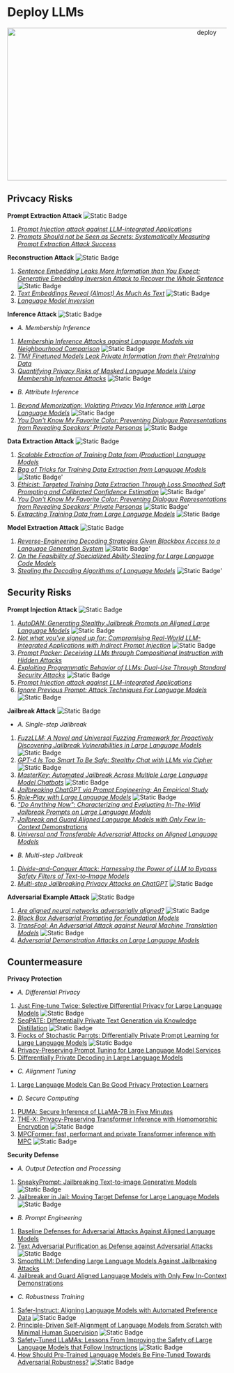 # Deploy LLMs
<p align="center">
    <img src="../img/deploy_map.png" alt="deploy" width="900" height="350">
</p>

## Privcacy Risks
**Prompt Extraction Attack** ![Static Badge](https://img.shields.io/badge/Unique-red)
1. *[Prompt Injection attack against LLM-integrated Applications](https://arxiv.org/abs/2306.05499)*
2. *[Prompts Should not be Seen as Secrets: Systematically Measuring Prompt Extraction Attack Success](https://export.arxiv.org/abs/2307.06865v1)*

**Reconstruction Attack** ![Static Badge](https://img.shields.io/badge/Common-red)
1. *[Sentence Embedding Leaks More Information than You Expect: Generative Embedding Inversion Attack to Recover the Whole Sentence](https://arxiv.org/abs/2305.03010)* ![Static Badge](https://img.shields.io/badge/ACL'23-blue)
2. *[Text Embeddings Reveal (Almost) As Much As Text](https://aclanthology.org/2023.emnlp-main.765/)* ![Static Badge](https://img.shields.io/badge/EMNLP'23-blue)
3. *[Language Model Inversion](https://arxiv.org/abs/2311.13647)*

**Inference Attack** ![Static Badge](https://img.shields.io/badge/Common-red)
* *A. Membership Inference*
1. *[Membership Inference Attacks against Language Models via Neighbourhood Comparison](https://arxiv.org/abs/2305.18462)* ![Static Badge](https://img.shields.io/badge/ACL'23-blue)
2. *[TMI! Finetuned Models Leak Private Information from their Pretraining Data](https://arxiv.org/abs/2306.01181)*
3. *[Quantifying Privacy Risks of Masked Language Models Using Membership Inference Attacks](https://arxiv.org/abs/2203.03929)* ![Static Badge](https://img.shields.io/badge/EMNLP'22-blue)
* *B. Attribute Inference*
1. *[Beyond Memorization: Violating Privacy Via Inference with Large Language Models](https://arxiv.org/abs/2310.07298)* ![Static Badge](https://img.shields.io/badge/ICLR'23-blue)
2. *[You Don't Know My Favorite Color: Preventing Dialogue Representations from Revealing Speakers' Private Personas](https://arxiv.org/abs/2205.10228)* ![Static Badge](https://img.shields.io/badge/NAACL'22-blue)

**Data Extraction Attack** ![Static Badge](https://img.shields.io/badge/Common-red)
1. *[Scalable Extraction of Training Data from (Production) Language Models](https://arxiv.org/abs/2311.17035)*
2. *[Bag of Tricks for Training Data Extraction from Language Models](https://arxiv.org/abs/2302.04460)* ![Static Badge](https://img.shields.io/badge/ICML'23-blue)'
3. *[Ethicist: Targeted Training Data Extraction Through Loss Smoothed Soft Prompting and Calibrated Confidence Estimation](https://arxiv.org/abs/2307.04401)* ![Static Badge](https://img.shields.io/badge/ACL'23-blue)'
4. *[You Don't Know My Favorite Color: Preventing Dialogue Representations from Revealing Speakers' Private Personas](https://arxiv.org/abs/2205.10228)* ![Static Badge](https://img.shields.io/badge/NAACL'22-blue)'
5. *[Extracting Training Data from Large Language Models](https://arxiv.org/abs/2012.07805)* ![Static Badge](https://img.shields.io/badge/Usenix_Security'21-blue)

**Model Extraction Attack** ![Static Badge](https://img.shields.io/badge/Common-red)
1. *[Reverse-Engineering Decoding Strategies Given Blackbox Access to a Language Generation System](https://aclanthology.org/2023.inlg-main.28/)* ![Static Badge](https://img.shields.io/badge/INLG'23-blue)'
2. *[On the Feasibility of Specialized Ability Stealing for Large Language Code Models](https://export.arxiv.org/abs/2303.03012v1)*
3. *[Stealing the Decoding Algorithms of Language Models](https://arxiv.org/abs/2303.04729)* ![Static Badge](https://img.shields.io/badge/CCS'23-blue)'

## Security Risks
**Prompt Injection Attack** ![Static Badge](https://img.shields.io/badge/Unique-red)
1. *[AutoDAN: Generating Stealthy Jailbreak Prompts on Aligned Large Language Models](https://arxiv.org/abs/2310.04451)* ![Static Badge](https://img.shields.io/badge/ICLR'24-blue)
2. *[Not what you've signed up for: Compromising Real-World LLM-Integrated Applications with Indirect Prompt Injection](https://arxiv.org/abs/2302.12173)* ![Static Badge](https://img.shields.io/badge/AISec'23-blue)
3. *[Prompt Packer: Deceiving LLMs through Compositional Instruction with Hidden Attacks](https://arxiv.org/abs/2310.10077)*
4. *[Exploiting Programmatic Behavior of LLMs: Dual-Use Through Standard Security Attacks](https://arxiv.org/abs/2302.05733)* ![Static Badge](https://img.shields.io/badge/New_Frontiers_in_Adv'23-blue)
5. *[Prompt Injection attack against LLM-integrated Applications](https://arxiv.org/abs/2306.05499)*
6. *[Ignore Previous Prompt: Attack Techniques For Language Models](https://arxiv.org/abs/2211.09527)* ![Static Badge](https://img.shields.io/badge/NeurIPS_ML_Safety_Workshop'22-blue)

**Jailbreak Attack** ![Static Badge](https://img.shields.io/badge/Common-red)<br>
* *A. Single-step Jailbreak*
1. *[FuzzLLM: A Novel and Universal Fuzzing Framework for Proactively Discovering Jailbreak Vulnerabilities in Large Language Models](https://arxiv.org/abs/2309.05274)* ![Static Badge](https://img.shields.io/badge/ICASSP'24-blue)
2. *[GPT-4 Is Too Smart To Be Safe: Stealthy Chat with LLMs via Cipher](https://arxiv.org/abs/2308.06463)* ![Static Badge](https://img.shields.io/badge/ICLR'24-blue)
3. *[MasterKey: Automated Jailbreak Across Multiple Large Language Model Chatbots](https://arxiv.org/abs/2307.08715)* ![Static Badge](https://img.shields.io/badge/NDSS'24-blue)
4. *[Jailbreaking ChatGPT via Prompt Engineering: An Empirical Study](https://arxiv.org/abs/2305.13860)*
5. *[Role-Play with Large Language Models](https://arxiv.org/abs/2305.16367)* ![Static Badge](https://img.shields.io/badge/Nature'23-blue)
6. *["Do Anything Now": Characterizing and Evaluating In-The-Wild Jailbreak Prompts on Large Language Models](https://arxiv.org/abs/2308.03825)*
7. *[Jailbreak and Guard Aligned Language Models with Only Few In-Context Demonstrations](https://arxiv.org/abs/2310.06387)*
8. *[Universal and Transferable Adversarial Attacks on Aligned Language Models](https://arxiv.org/abs/2307.15043)*

* *B. Multi-step Jailbreak*
1. *[Divide-and-Conquer Attack: Harnessing the Power of LLM to Bypass Safety Filters of Text-to-Image Models](https://arxiv.org/abs/2312.07130)*
2. *[Multi-step Jailbreaking Privacy Attacks on ChatGPT](https://arxiv.org/abs/2304.05197)* ![Static Badge](https://img.shields.io/badge/EMNLP'23-blue)

**Adversarial Example Attack** ![Static Badge](https://img.shields.io/badge/Common-red)
1. *[Are aligned neural networks adversarially aligned?](https://arxiv.org/abs/2306.15447)* ![Static Badge](https://img.shields.io/badge/NIPS'23-blue)
2. *[Black Box Adversarial Prompting for Foundation Models](https://arxiv.org/abs/2302.04237)*
3. *[TransFool: An Adversarial Attack against Neural Machine Translation Models](https://arxiv.org/abs/2302.00944)* ![Static Badge](https://img.shields.io/badge/TMLR'23-blue)
4. *[Adversarial Demonstration Attacks on Large Language Models](https://arxiv.org/abs/2305.14950)*

## Countermeasure
**Privacy Protection**
* *A. Differential Privacy*
1. [Just Fine-tune Twice: Selective Differential Privacy for Large Language Models](https://aclanthology.org/2022.emnlp-main.425/) ![Static Badge](https://img.shields.io/badge/EMNLP'22-blue)
2. [SeqPATE: Differentially Private Text Generation via Knowledge Distillation](https://openreview.net/pdf?id=ZG5Bi1N4V0U) ![Static Badge](https://img.shields.io/badge/NIPS'22-blue)
3. [Flocks of Stochastic Parrots: Differentially Private Prompt Learning for Large Language Models](https://arxiv.org/abs/2305.15594) ![Static Badge](https://img.shields.io/badge/NIPS'24-blue)
4. [Privacy-Preserving Prompt Tuning for Large Language Model Services](https://arxiv.org/abs/2305.06212)
5. [Differentially Private Decoding in Large Language Models](https://arxiv.org/abs/2205.13621)
* *C. Alignment Tuning*
1. [Large Language Models Can Be Good Privacy Protection Learners](https://arxiv.org/abs/2310.02469)
* *D. Secure Computing*
1. [PUMA: Secure Inference of LLaMA-7B in Five Minutes](https://arxiv.org/abs/2307.12533)
2. [THE-X: Privacy-Preserving Transformer Inference with Homomorphic Encryption](https://aclanthology.org/2022.findings-acl.277/) ![Static Badge](https://img.shields.io/badge/ACL'22-blue)
3. [MPCFormer: fast, performant and private Transformer inference with MPC](https://arxiv.org/abs/2211.01452) ![Static Badge](https://img.shields.io/badge/ICLR'22-blue)

**Security Defense**
* *A. Output Detection and Processing*
1. [SneakyPrompt: Jailbreaking Text-to-image Generative Models](https://arxiv.org/abs/2305.12082) ![Static Badge](https://img.shields.io/badge/IEEE_Symposium_on_Security_and_Privacy'24-blue)
2. [Jailbreaker in Jail: Moving Target Defense for Large Language Models](https://arxiv.org/abs/2310.02417) ![Static Badge](https://img.shields.io/badge/MTD_Workshop'23-blue)
* *B. Prompt Engineering*
1. [Baseline Defenses for Adversarial Attacks Against Aligned Language Models](https://arxiv.org/abs/2309.00614)
2. [Text Adversarial Purification as Defense against Adversarial Attacks](https://arxiv.org/abs/2203.14207) ![Static Badge](https://img.shields.io/badge/ACL'23-blue)
3. [SmoothLLM: Defending Large Language Models Against Jailbreaking Attacks](https://arxiv.org/abs/2310.03684)
4. [Jailbreak and Guard Aligned Language Models with Only Few In-Context Demonstrations](https://arxiv.org/abs/2310.06387)

* *C. Robustness Training*
1. [Safer-Instruct: Aligning Language Models with Automated Preference Data](https://arxiv.org/abs/2311.08685) ![Static Badge](https://img.shields.io/badge/NAACL'24-blue)
2. [Principle-Driven Self-Alignment of Language Models from Scratch with Minimal Human Supervision](https://arxiv.org/abs/2305.03047) ![Static Badge](https://img.shields.io/badge/NIPS'23-blue)
3. [Safety-Tuned LLaMAs: Lessons From Improving the Safety of Large Language Models that Follow Instructions](https://arxiv.org/abs/2309.07875) ![Static Badge](https://img.shields.io/badge/ICLR'23-blue)
4. [How Should Pre-Trained Language Models Be Fine-Tuned Towards Adversarial Robustness?](https://arxiv.org/abs/2112.11668) ![Static Badge](https://img.shields.io/badge/NIPS'21-blue)
